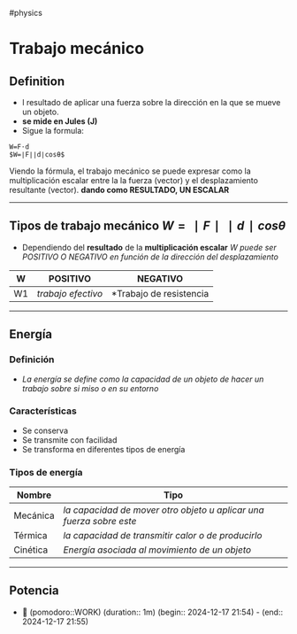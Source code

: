 #physics
# Trabajo mecánico 

## Definition

- l resultado de aplicar una fuerza sobre la dirección en la que se mueve un objeto. 
- **se mide en Jules (J)**
- Sigue la formula:  
``` **
W=F⋅d
$W=∣F∣∣d∣cosθ$
```

Viendo la fórmula, el trabajo mecánico se puede expresar como la multiplicación escalar entre la la fuerza (vector) y el desplazamiento resultante (vector).  **dando como RESULTADO, UN ESCALAR**

---

## Tipos de trabajo mecánico $W=∣F∣∣d∣cosθ$

- Dependiendo del **resultado** de la **multiplicación escalar** *W puede ser POSITIVO O NEGATIVO en función de la dirección del desplazamiento*

| W   | POSITIVO           | NEGATIVO                |
| --- | ------------------ | ----------------------- |
| W1  | *trabajo efectivo* | *Trabajo de resistencia |

---
## Energía 

### Definición
 - *La energía se define como la capacidad de un objeto de hacer un trabajo sobre si miso o en su entorno*
 ### Características
 - Se conserva
 - Se transmite con facilidad
 - Se transforma en diferentes tipos de energía
### Tipos de energía


| Nombre   | Tipo                                                                |
| -------- | ------------------------------------------------------------------- |
| Mecánica | *la capacidad de mover otro objeto u aplicar una fuerza sobre este* |
| Térmica  | *la capacidad de transmitir calor o de producirlo*<br>              |
| Cinética | *Energía asociada al movimiento de un objeto* <br>                  |

---

## Potencia
- 🍅 (pomodoro::WORK) (duration:: 1m) (begin:: 2024-12-17 21:54) - (end:: 2024-12-17 21:55)